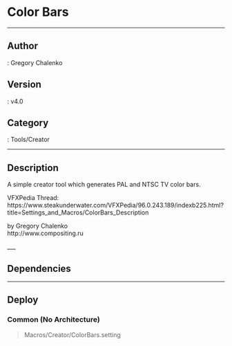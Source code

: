 # Color Bars
___

## Author
 : Gregory Chalenko

## Version
 : v4.0

## Category
 : Tools/Creator
___

## Description
<p>A simple creator tool which generates PAL and NTSC TV color bars.</p>

<p>VFXPedia Thread:<br>
https://www.steakunderwater.com/VFXPedia/96.0.243.189/indexb225.html?title=Settings_and_Macros/ColorBars_Description</p>

<p>by Gregory Chalenko<br>
http://www.compositing.ru</p>___

## Dependencies


___

## Deploy

### Common (No Architecture)

> Macros/Creator/ColorBars.setting  
